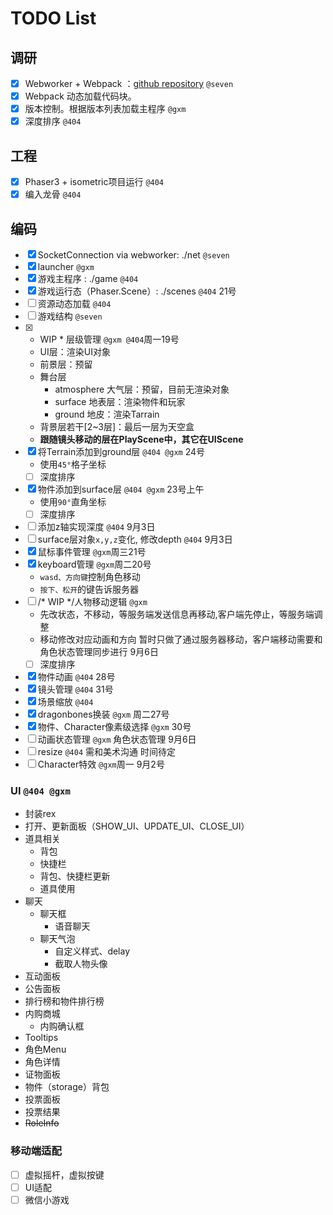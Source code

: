 TODO List
===

## 调研
- [x] Webworker + Webpack ：[github repository](https://github.com/askdaddy/ts-webworker-webpack) `@seven`
- [x] Webpack 动态加载代码块。
- [x] 版本控制。根据版本列表加载主程序 `@gxm`
- [x] 深度排序 `@404`

## 工程
- [x] Phaser3 + isometric项目运行 `@404`
- [x] 编入龙骨 `@404`

## 编码
- [x] SocketConnection via webworker: ./net `@seven`
- [x] launcher `@gxm`
- [x] 游戏主程序 : ./game `@404`
- [x] 游戏运行态（Phaser.Scene）: ./scenes `@404` 21号
- [ ] 资源动态加载 `@404`
- [ ] 游戏结构 `@seven`
- [x] * WIP * 层级管理 `@gxm @404`周一19号
  - UI层：渲染UI对象
  - 前景层：预留
  - 舞台层
    - atmosphere 大气层：预留，目前无渲染对象
    - surface 地表层：渲染物件和玩家
    - ground 地皮：渲染Tarrain
  - 背景层若干[2~3层]：最后一层为天空盒
  - **跟随镜头移动的层在PlayScene中，其它在UIScene**
- [x] 将Terrain添加到ground层 `@404 @gxm` 24号
  - 使用`45°`格子坐标
  - [ ] 深度排序 
- [x] 物件添加到surface层 `@404 @gxm` 23号上午
  - 使用`90°`直角坐标
  - [ ] 深度排序 
- [ ] 添加z轴实现深度 `@404` 9月3日
- [ ] surface层对象`x,y,z`变化, 修改depth `@404` 9月3日
- [x] 鼠标事件管理 `@gxm`周三21号
- [x] keyboard管理 `@gxm`周二20号
  - `wasd、方向键`控制角色移动
  - `按下、松开`的键告诉服务器 
- [ ] /* WIP */人物移动逻辑 `@gxm`
  - 先改状态，不移动，等服务端发送信息再移动,客户端先停止，等服务端调整
  - 移动修改对应动画和方向  暂时只做了通过服务器移动，客户端移动需要和角色状态管理同步进行 9月6日
  - [ ] 深度排序 
- [x]  物件动画 `@404` 28号
- [x] 镜头管理 `@404` 31号
- [x] 场景缩放 `@404`
- [x] dragonbones换装 `@gxm` 周二27号
- [x] 物件、Character像素级选择 `@gxm` 30号
- [ ] 动画状态管理 `@gxm` 角色状态管理 9月6日
- [ ] resize `@404` 需和美术沟通 时间待定
- [ ] Character特效 `@gxm`周一 9月2号

### UI `@404 @gxm`
  - 封装rex
  - 打开、更新面板（SHOW_UI、UPDATE_UI、CLOSE_UI）
  - 道具相关
    - 背包
    - 快捷栏
    - 背包、快捷栏更新
    - 道具使用
  - 聊天
    - 聊天框
      - 语音聊天
    - 聊天气泡
      - 自定义样式、delay
      - 截取人物头像
  - 互动面板
  - 公告面板
  - 排行榜和物件排行榜
  - 内购商城
    - 内购确认框
  - Tooltips
  - 角色Menu
  - 角色详情
  - 证物面板
  - 物件（storage）背包
  - 投票面板
  - 投票结果
  - ~~RoleInfo~~

### 移动端适配
- [ ] 虚拟摇杆，虚拟按键
- [ ] UI适配
- [ ] 微信小游戏
